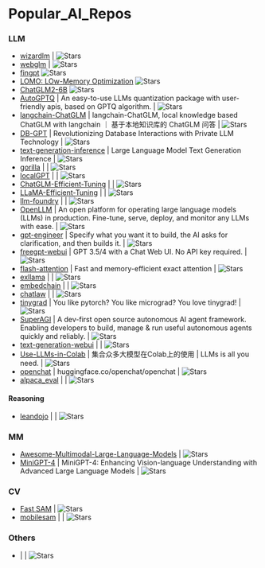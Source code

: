 # Popular_AI_Repos

### LLM
- [wizardlm](https://github.com/nlpxucan/wizardlm) | ![Stars](https://img.shields.io/github/stars/nlpxucan/wizardlm?style=social&label=Stars)
- [webglm](https://github.com/thudm/webglm) | ![Stars](https://img.shields.io/github/stars/thudm/webglm?style=social&label=Stars)
- [fingpt](https://github.com/ai4finance-foundation/fingpt) ![Stars](https://img.shields.io/github/stars/ai4finance-foundation/fingpt?style=social&label=Stars)
- [LOMO: LOw-Memory Optimization](https://github.com/openlmlab/lomo) ![Stars](https://img.shields.io/github/stars/openlmlab/lomo?style=social&label=Stars)
- [ChatGLM2-6B](https://github.com/THUDM/ChatGLM2-6B) ![Stars](https://img.shields.io/github/stars/THUDM/ChatGLM2-6B?style=social&label=Stars)
- [AutoGPTQ](https://github.com/PanQiWei/AutoGPTQ) | An easy-to-use LLMs quantization package with user-friendly apis, based on GPTQ algorithm. | ![Stars](https://img.shields.io/github/stars/PanQiWei/AutoGPTQ?style=social&label=Stars)
- [langchain-ChatGLM](https://github.com/imClumsyPanda/langchain-ChatGLM) | langchain-ChatGLM, local knowledge based ChatGLM with langchain ｜ 基于本地知识库的 ChatGLM 问答 | ![Stars](https://img.shields.io/github/stars/imClumsyPanda/langchain-ChatGLM?style=social&label=Stars)
- [DB-GPT](https://github.com/csunny/DB-GPT) | Revolutionizing Database Interactions with Private LLM Technology | ![Stars](https://img.shields.io/github/stars/csunny/DB-GPT?style=social&label=Stars)
- [text-generation-inference](https://github.com/huggingface/text-generation-inference) | Large Language Model Text Generation Inference | ![Stars](https://img.shields.io/github/stars/huggingface/text-generation-inference?style=social&label=Stars)
- [gorilla](https://github.com/ShishirPatil/gorilla) | | ![Stars](https://img.shields.io/github/stars/ShishirPatil/gorilla?style=social&label=Stars)
- [localGPT](https://github.com/PromtEngineer/localGPT) | | ![Stars](https://img.shields.io/github/stars/PromtEngineer/localGPT?style=social&label=Stars)
- [ChatGLM-Efficient-Tuning](https://github.com/hiyouga/ChatGLM-Efficient-Tuning) | | ![Stars](https://img.shields.io/github/stars/hiyouga/ChatGLM-Efficient-Tuning?style=social&label=Stars)
- [LLaMA-Efficient-Tuning](https://github.com/hiyouga/LLaMA-Efficient-Tuning) | | ![Stars](https://img.shields.io/github/stars/hiyouga/LLaMA-Efficient-Tuning?style=social&label=Stars)
- [llm-foundry](https://github.com/mosaicml/llm-foundry) | | ![Stars](https://img.shields.io/github/stars/mosaicml/llm-foundry?style=social&label=Stars)
- [OpenLLM](https://github.com/bentoml/OpenLLM) | An open platform for operating large language models (LLMs) in production. Fine-tune, serve, deploy, and monitor any LLMs with ease. | ![Stars](https://img.shields.io/github/stars/bentoml/OpenLLM?style=social&label=Stars)
- [gpt-engineer](https://github.com/AntonOsika/gpt-engineer) | Specify what you want it to build, the AI asks for clarification, and then builds it. | ![Stars](https://img.shields.io/github/stars/AntonOsika/gpt-engineer?style=social&label=Stars)
- [freegpt-webui](https://github.com/ramonvc/freegpt-webui) | GPT 3.5/4 with a Chat Web UI. No API key required. | ![Stars](https://img.shields.io/github/stars/ramonvc/freegpt-webui?style=social&label=Stars)
- [flash-attention](https://github.com/HazyResearch/flash-attention) | Fast and memory-efficient exact attention | ![Stars](https://img.shields.io/github/stars/HazyResearch/flash-attention?style=social&label=Stars)
- [exllama](https://github.com/turboderp/exllama) | | ![Stars](https://img.shields.io/github/stars/turboderp/exllama?style=social&label=Stars)
- [embedchain](https://github.com/embedchain/embedchain) | | ![Stars](https://img.shields.io/github/stars/embedchain/embedchain?style=social&label=Stars)
- [chatlaw](https://github.com/pku-yuangroup/chatlaw) | | ![Stars](https://img.shields.io/github/stars/pku-yuangroup/chatlaw?style=social&label=Stars)
- [tinygrad](https://github.com/geohot/tinygrad) | You like pytorch? You like micrograd? You love tinygrad! | ![Stars](https://img.shields.io/github/stars/geohot/tinygrad?style=social&label=Stars)
- [SuperAGI](https://github.com/TransformerOptimus/SuperAGI) | A dev-first open source autonomous AI agent framework. Enabling developers to build, manage & run useful autonomous agents quickly and reliably. | ![Stars](https://img.shields.io/github/stars/TransformerOptimus/SuperAGI?style=social&label=Stars)
- [text-generation-webui](https://github.com/oobabooga/text-generation-webui) | | ![Stars](https://img.shields.io/github/stars/oobabooga/text-generation-webui?style=social&label=Stars)
- [Use-LLMs-in-Colab](https://github.com/WangRongsheng/Use-LLMs-in-Colab) | 集合众多大模型在Colab上的使用 | LLMs is all you need. | ![Stars](https://img.shields.io/github/stars/WangRongsheng/Use-LLMs-in-Colab?style=social&label=Stars)
- [openchat](https://github.com/imoneoi/openchat) | huggingface.co/openchat/openchat | ![Stars](https://img.shields.io/github/stars/imoneoi/openchat?style=social&label=Stars)
- [alpaca_eval](https://github.com/tatsu-lab/alpaca_eval) | | ![Stars](https://img.shields.io/github/stars/tatsu-lab/alpaca_eval?style=social&label=Stars)


#### Reasoning
- [leandojo](https://github.com/lean-dojo/leandojo) | | ![Stars](https://img.shields.io/github/stars/lean-dojo/leandojo?style=social&label=Stars)

### MM
- [Awesome-Multimodal-Large-Language-Models](https://github.com/bradyfu/awesome-multimodal-large-language-models) | ![Stars](https://img.shields.io/github/stars/bradyfu/awesome-multimodal-large-language-models?style=social&label=Stars)
- [MiniGPT-4](https://github.com/Vision-CAIR/MiniGPT-4) | MiniGPT-4: Enhancing Vision-language Understanding with Advanced Large Language Models | ![Stars](https://img.shields.io/github/stars/Vision-CAIR/MiniGPT-4?style=social&label=Stars)

### CV
- [Fast SAM](https://github.com/casia-iva-lab/fastsam) | ![Stars](https://img.shields.io/github/stars/casia-iva-lab/fastsam?style=social&label=Stars)
- [mobilesam](https://github.com/chaoningzhang/mobilesam) | | ![Stars](https://img.shields.io/github/stars/chaoningzhang/mobilesam?style=social&label=Stars)

### Others
- []() | | ![Stars](https://img.shields.io/github/stars//?style=social&label=Stars)

